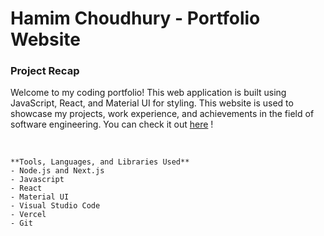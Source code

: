 # Hamim Choudhury - Portfolio Website

### Project Recap
Welcome to my coding portfolio! This web application is built using JavaScript, React, and Material UI for styling. This website is used to showcase my projects, work experience, and achievements in the field of software engineering. You can check it out [here](https://hamimchou.vercel.app/) !

<br>

```
**Tools, Languages, and Libraries Used**
- Node.js and Next.js
- Javascript
- React
- Material UI
- Visual Studio Code
- Vercel
- Git
```
